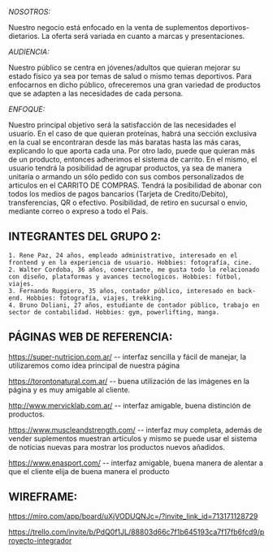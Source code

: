 

_NOSOTROS:_

Nuestro negocio está enfocado en la venta de suplementos deportivos-dietarios. La oferta será variada en cuanto a marcas y presentaciones.

_AUDIENCIA:_

Nuestro público se centra en jóvenes/adultos que quieran mejorar su estado físico ya sea por temas de salud o mismo temas deportivos. Para enfocarnos en dicho público, ofreceremos una gran variedad de productos que se adapten a las necesidades de cada persona.

_ENFOQUE:_

Nuestro principal objetivo será la satisfacción de las necesidades el usuario. En el caso de que quieran proteínas, habrá una sección exclusiva en la cual se encontraran desde las más baratas hasta las más caras, explicando lo que aporta cada una.
Por otro lado, puede que quieran más de un producto, entonces adherimos el sistema de carrito.
En el mismo, el usuario tendrá la posibilidad de agrupar productos, ya sea de manera unitaria o armando un sólo pedido con sus combos personalizados de articulos en el CARRITO DE COMPRAS.
Tendrá la posibilidad de abonar con todos los medios de pagos bancarios (Tarjeta de Credito/Debito), transferencias, QR o efectivo.
Posibilidad, de retiro en sucursal o envio, mediante correo o expreso a todo el Pais.

## INTEGRANTES DEL GRUPO 2:

```
1. Rene Paz, 24 años, empleado administrativo, interesado en el frontend y en la experiencia de usuario. Hobbies: fotografía, cine.
2. Walter Cordoba, 36 años, comerciante, me gusta todo lo relacionado con diseño, plataformas y avances tecnologicos. Hobbies: fútbol, viajes.
3. Fernando Ruggiero, 35 años, contador público, interesado en back-end. Hobbies: fotografía, viajes, trekking.
4. Bruno Doliani, 27 años, estudiante de contador público, trabajo en sector de contabilidad. Hobbies: gym, powerlifting, manga.
```

## PÁGINAS WEB DE REFERENCIA:

https://super-nutricion.com.ar/ -- interfaz sencilla y fácil de manejar, la utilizaremos como idea principal de nuestra página

https://torontonatural.com.ar/ -- buena utilización de las imágenes en la página y es muy amigable al cliente.

http://www.mervicklab.com.ar/ -- interfaz amigable, buena distinción de productos.

https://www.muscleandstrength.com/ -- interfaz muy completa, además de vender suplementos muestran artículos y mismo se puede usar el sistema de noticias nuevas para mostrar los productos nuevos añadidos.

https://www.enasport.com/ -- interfaz amigable, buena manera de alentar a que el cliente elija de buena manera el producto

## WIREFRAME:

https://miro.com/app/board/uXjVODUQNJc=/?invite_link_id=713171128729

https://trello.com/invite/b/PdQ0f1JL/88803d66c7f1b645193ca7f17fb6fcd9/proyecto-integrador